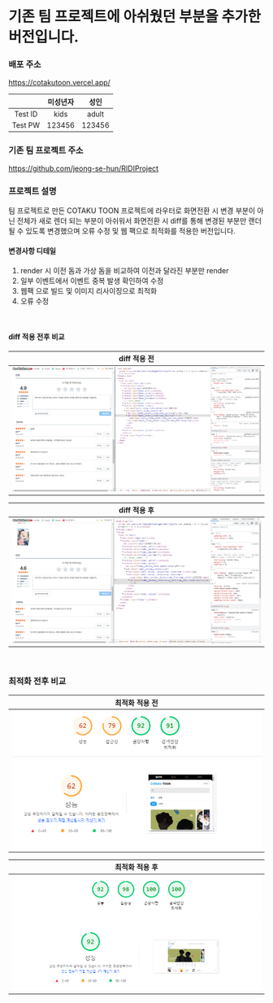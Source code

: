 # 기존 팀 프로젝트에 아쉬웠던 부분을 추가한 버전입니다.

### 배포 주소

https://cotakutoon.vercel.app/

|         | 미성년자 |  성인  |
| :-----: | :------: | :----: |
| Test ID |   kids   | adult  |
| Test PW |  123456  | 123456 |

### 기존 팀 프로젝트 주소

https://github.com/jeong-se-hun/RIDIProject

### 프로젝트 설명

팀 프로젝트로 만든 COTAKU TOON 프로젝트에 라우터로 화면전환 시 변경 부분이 아닌 전체가 새로 렌더 되는 부분이 아쉬워서 화면전환 시 diff를 통해 변경된 부분만 랜더 될 수 있도록 변경했으며 오류 수정 및 웹 팩으로 최적화를 적용한 버전입니다.

#### 변경사항 디테일

1. render 시 이전 돔과 가상 돔을 비교하여 이전과 달라진 부분만 render
2. 일부 이벤트에서 이벤트 중복 발생 확인하여 수정
3. 웹팩 으로 빌드 및 이미지 리사이징으로 최적화
4. 오류 수정

<br/>

#### diff 적용 전후 비교

|          diff 적용 전           |
| :-----------------------------: |
| <img src="./assets/diff1.gif"/> |

|          diff 적용 후           |
| :-----------------------------: |
| <img src="./assets/diff2.gif"/> |

<br/>

### 최적화 전후 비교

|         최적화 적용 전          |
| :-----------------------------: |
| <img src="./assets/ridi1.png"/> |

|         최적화 적용 후          |
| :-----------------------------: |
| <img src="./assets/ridi2.png"/> |
